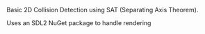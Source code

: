 Basic 2D Collision Detection using SAT (Separating Axis Theorem).

Uses an SDL2 NuGet package to handle rendering
